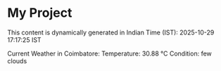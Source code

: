 # My Project

This content is dynamically generated in Indian Time (IST): 2025-10-29 17:17:25 IST


Current Weather in Coimbatore:
Temperature: 30.88 °C
Condition: few clouds
